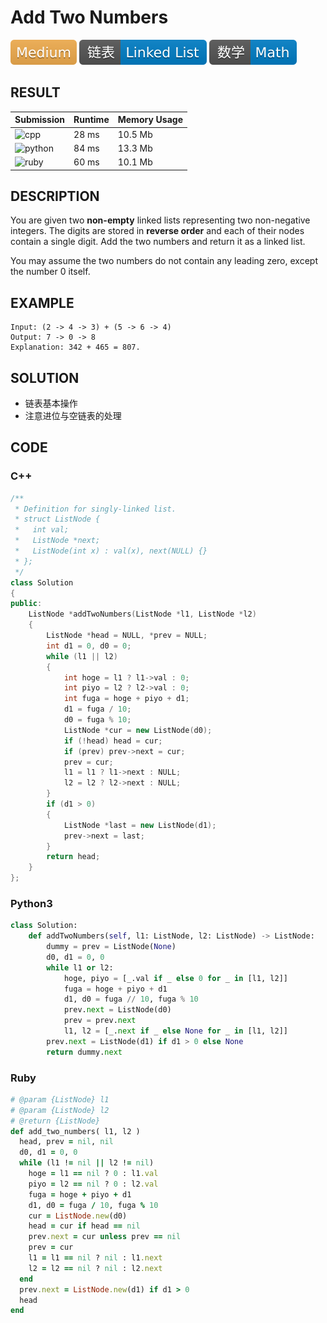 # Add Two Numbers

![Medium](../../materials/-Medium-f0ad4e.svg) ![Linked_List](../../materials/链表-Linked_List-007ec6.svg) ![Math](../../materials/数学-Math-007ec6.svg)

## RESULT

| Submission                                                        | Runtime | Memory Usage |
| ----------------------------------------------------------------- | ------- | ------------ |
| ![cpp](https://img.shields.io/badge/leetcode002-cpp-f34b7d.svg)   | 28 ms   | 10.5 Mb      |
| ![python](https://img.shields.io/badge/leetcode002-py-3572A5.svg) | 84 ms   | 13.3 Mb      |
| ![ruby](https://img.shields.io/badge/leetcode002-rb-701516.svg)   | 60 ms   | 10.1 Mb      |

## DESCRIPTION

You are given two **non-empty** linked lists representing two non-negative integers. The digits are stored in **reverse order** and each of their nodes contain a single digit. Add the two numbers and return it as a linked list.

You may assume the two numbers do not contain any leading zero, except the number 0 itself.

## EXAMPLE

```plain
Input: (2 -> 4 -> 3) + (5 -> 6 -> 4)
Output: 7 -> 0 -> 8
Explanation: 342 + 465 = 807.
```

## SOLUTION

* 链表基本操作
* 注意进位与空链表的处理

## CODE

### C++

```cpp
/**
 * Definition for singly-linked list.
 * struct ListNode {
 *   int val;
 *   ListNode *next;
 *   ListNode(int x) : val(x), next(NULL) {}
 * };
 */
class Solution
{
public:
    ListNode *addTwoNumbers(ListNode *l1, ListNode *l2)
    {
        ListNode *head = NULL, *prev = NULL;
        int d1 = 0, d0 = 0;
        while (l1 || l2)
        {
            int hoge = l1 ? l1->val : 0;
            int piyo = l2 ? l2->val : 0;
            int fuga = hoge + piyo + d1;
            d1 = fuga / 10;
            d0 = fuga % 10;
            ListNode *cur = new ListNode(d0);
            if (!head) head = cur;
            if (prev) prev->next = cur;
            prev = cur;
            l1 = l1 ? l1->next : NULL;
            l2 = l2 ? l2->next : NULL;
        }
        if (d1 > 0)
        {
            ListNode *last = new ListNode(d1);
            prev->next = last;
        }
        return head;
    }
};
```

### Python3

```python
class Solution:
    def addTwoNumbers(self, l1: ListNode, l2: ListNode) -> ListNode:
        dummy = prev = ListNode(None)
        d0, d1 = 0, 0
        while l1 or l2:
            hoge, piyo = [_.val if _ else 0 for _ in [l1, l2]]
            fuga = hoge + piyo + d1
            d1, d0 = fuga // 10, fuga % 10
            prev.next = ListNode(d0)
            prev = prev.next
            l1, l2 = [_.next if _ else None for _ in [l1, l2]]
        prev.next = ListNode(d1) if d1 > 0 else None
        return dummy.next

```

### Ruby

```ruby
# @param {ListNode} l1
# @param {ListNode} l2
# @return {ListNode}
def add_two_numbers( l1, l2 )
  head, prev = nil, nil
  d0, d1 = 0, 0
  while (l1 != nil || l2 != nil)
    hoge = l1 == nil ? 0 : l1.val
    piyo = l2 == nil ? 0 : l2.val
    fuga = hoge + piyo + d1
    d1, d0 = fuga / 10, fuga % 10
    cur = ListNode.new(d0)
    head = cur if head == nil
    prev.next = cur unless prev == nil
    prev = cur
    l1 = l1 == nil ? nil : l1.next
    l2 = l2 == nil ? nil : l2.next
  end
  prev.next = ListNode.new(d1) if d1 > 0
  head
end
```
